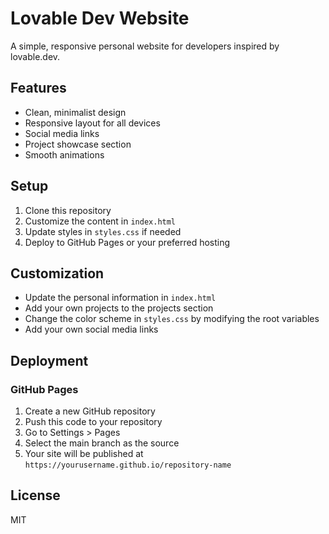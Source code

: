 # Lovable Dev Website

A simple, responsive personal website for developers inspired by lovable.dev.

## Features

- Clean, minimalist design
- Responsive layout for all devices
- Social media links
- Project showcase section
- Smooth animations

## Setup

1. Clone this repository
2. Customize the content in `index.html`
3. Update styles in `styles.css` if needed
4. Deploy to GitHub Pages or your preferred hosting

## Customization

- Update the personal information in `index.html`
- Add your own projects to the projects section
- Change the color scheme in `styles.css` by modifying the root variables
- Add your own social media links

## Deployment

### GitHub Pages

1. Create a new GitHub repository
2. Push this code to your repository
3. Go to Settings > Pages
4. Select the main branch as the source
5. Your site will be published at `https://yourusername.github.io/repository-name`

## License

MIT